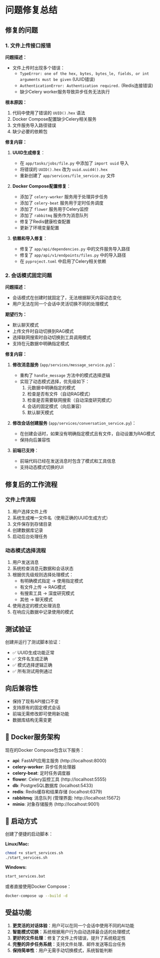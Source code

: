 # 问题修复总结

## 修复的问题

### 1. 文件上传接口报错

**问题描述：**
- 文件上传时出现多个错误：
  - `TypeError: one of the hex, bytes, bytes_le, fields, or int arguments must be given` (UUID错误)
  - `AuthenticationError: Authentication required.` (Redis连接错误)
  - 缺少Celery worker服务导致异步任务无法执行

**根本原因：**
1. 代码中使用了错误的 `UUID().hex` 语法
2. Docker Compose配置缺少Celery相关服务
3. 文件服务导入路径错误
4. 缺少必要的依赖包

**修复内容：**
1. **UUID生成修复**：
   - 在 `app/tasks/jobs/file.py` 中添加了 `import uuid` 导入
   - 将错误的 `UUID().hex` 改为 `uuid.uuid4().hex`
   - 重新创建了 `app/services/file_service.py` 文件

2. **Docker Compose配置修复**：
   - 添加了 `celery-worker` 服务用于处理异步任务
   - 添加了 `celery-beat` 服务用于定时任务调度
   - 添加了 `flower` 服务用于Celery监控
   - 添加了 `rabbitmq` 服务作为消息队列
   - 修复了Redis健康检查配置
   - 更新了环境变量配置

3. **依赖和导入修复**：
   - 修复了 `app/api/dependencies.py` 中的文件服务导入路径
   - 修复了 `app/api/v1/endpoints/files.py` 中的导入路径
   - 在 `pyproject.toml` 中启用了Celery相关依赖

### 2. 会话模式固定问题

**问题描述：**
- 会话模式在创建时就固定了，无法根据聊天内容动态变化
- 用户无法在同一个会话中灵活切换不同的处理模式

**期望行为：**
- 默认聊天模式
- 上传文件时自动切换到RAG模式
- 选择联网搜索时自动切换到工具调用模式
- 支持在元数据中明确指定模式

**修复内容：**

1. **修改消息服务** (`app/services/message_service.py`)：
   - 重构了 `handle_message` 方法中的模式选择逻辑
   - 实现了动态模式选择，优先级如下：
     1. 元数据中明确指定的模式
     2. 检查是否有文件（自动RAG模式）
     3. 检查是否需要联网搜索（自动深度研究模式）
     4. 会话的固定模式（向后兼容）
     5. 默认聊天模式

2. **修改会话创建服务** (`app/services/conversation_service.py`)：
   - 在创建会话时，如果没有明确指定模式且有文件，自动设置为RAG模式
   - 保持向后兼容性

3. **前端已支持**：
   - 前端代码已经在发送消息时包含了模式和工具信息
   - 支持动态模式切换的UI

## 修复后的工作流程

### 文件上传流程
1. 用户选择文件上传
2. 系统生成唯一文件名（使用正确的UUID生成方式）
3. 文件保存到存储目录
4. 创建数据库记录
5. 启动后台处理任务

### 动态模式选择流程
1. 用户发送消息
2. 系统检查消息元数据和会话状态
3. 根据优先级规则选择处理模式：
   - 有明确模式指定 → 使用指定模式
   - 有文件上传 → RAG模式
   - 有搜索工具 → 深度研究模式
   - 其他 → 聊天模式
4. 使用选定的模式处理消息
5. 在响应元数据中记录使用的模式

## 测试验证

创建并运行了测试脚本验证：
- ✅ UUID生成功能正常
- ✅ 文件名生成正确
- ✅ 模式选择逻辑正确
- ✅ 所有测试用例通过

## 向后兼容性

- 保持了现有API接口不变
- 支持原有的固定模式会话
- 前端无需修改即可使用新功能
- 数据库结构无需变更

## 🐳 Docker服务架构

现在的Docker Compose包含以下服务：
- **api**: FastAPI应用主服务 (http://localhost:8000)
- **celery-worker**: 异步任务处理器
- **celery-beat**: 定时任务调度器
- **flower**: Celery监控工具 (http://localhost:5555)
- **db**: PostgreSQL数据库 (localhost:5433)
- **redis**: Redis缓存和结果存储 (localhost:6379)
- **rabbitmq**: 消息队列 (管理界面: http://localhost:15672)
- **minio**: 对象存储服务 (http://localhost:9001)

## 🚀 启动方式

创建了便捷的启动脚本：

**Linux/Mac:**
```bash
chmod +x start_services.sh
./start_services.sh
```

**Windows:**
```cmd
start_services.bat
```

或者直接使用Docker Compose：
```bash
docker-compose up --build -d
```

## 受益功能

1. **更灵活的对话体验**：用户可以在同一个会话中使用不同的AI功能
2. **智能模式切换**：系统根据用户行为自动选择最合适的处理模式
3. **更好的文件处理**：修复了文件上传错误，提升了系统稳定性
4. **完整的异步任务系统**：支持文件处理、邮件发送等后台任务
5. **保持简单性**：用户无需手动切换模式，系统智能判断 